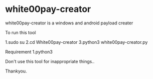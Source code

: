 # white00pay-creator
white00pay-creator is a windows and android payload creater

To run this tool

1.sudo su
2.cd White00pay-creator
3.python3 white00pay-creator.py

Requirement 
1.python3

Don't use this tool for inappropriate things..

Thankyou.

